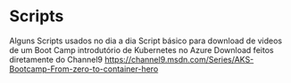 # Scripts
Alguns Scripts usados no dia a dia
Script básico para download de videos de um Boot Camp introdutório de Kubernetes no Azure
Download feitos diretamente do Channel9 https://channel9.msdn.com/Series/AKS-Bootcamp-From-zero-to-container-hero
